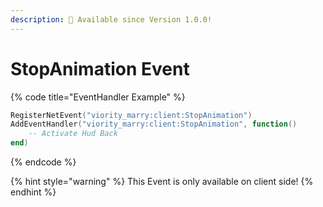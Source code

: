 ```yaml
---
description: 🔧 Available since Version 1.0.0!
---
```


# StopAnimation Event

{% code title="EventHandler Example" %}
```lua
RegisterNetEvent("viority_marry:client:StopAnimation")
AddEventHandler("viority_marry:client:StopAnimation", function()
    -- Activate Hud Back
end)
```
{% endcode %}

{% hint style="warning" %}
This Event is only available on client side!
{% endhint %}
